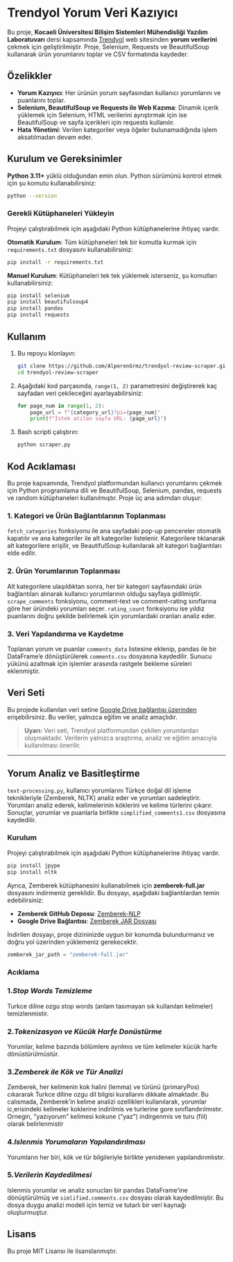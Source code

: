 # Trendyol Yorum Veri Kazıyıcı

Bu proje, **Kocaeli Üniversitesi Bilişim Sistemleri Mühendisliği Yazılım Laboratuvarı** dersi kapsamında [Trendyol](https://www.trendyol.com/) web sitesinden **yorum verilerini** çekmek için geliştirilmiştir. Proje, Selenium, Requests ve BeautifulSoup kullanarak ürün yorumlarını toplar ve CSV formatında kaydeder.

## Özelikkler

- **Yorum Kazıyıcı**: Her ürünün yorum sayfasından kullanıcı yorumlarını ve puanlarını toplar.
- **Selenium, BeautifulSoup ve Requests ile Web Kazıma**: Dinamik içerik yüklemek için Selenium, HTML verilerini ayrıştırmak için ise BeautifulSoup ve sayfa içerikleri için requests kullanılır.
- **Hata Yönetimi**: Verilen kategoriler veya öğeler bulunamadığında işlem aksatılmadan devam eder.

## Kurulum ve Gereksinimler

**Python 3.11+** yüklü olduğundan emin olun.
Python sürümünü kontrol etmek için şu komutu kullanabilirsiniz:

```bash
python --version
```

### Gerekli Kütüphaneleri Yükleyin

Projeyi çalıştırabilmek için aşağıdaki Python kütüphanelerine ihtiyaç vardır.

**Otomatik Kurulum**: Tüm kütüphaneleri tek bir komutla kurmak için `requirements.txt` dosyasını kullanabilirsiniz:

```bash
pip install -r requirements.txt
```

**Manuel Kurulum**: Kütüphaneleri tek tek yüklemek isterseniz, şu komutları kullanabilirsiniz:

```bash
pip install selenium
pip install beautifulsoup4
pip install pandas
pip install requests
```

## Kullanım

1. Bu repoyu klonlayın:

   ```bash
   git clone https://github.com/AlperenGrmz/trendyol-review-scraper.git
   cd trendyol-review-scraper
   ```

2. Aşağıdaki kod parçasında, `range(1, 2)` parametresini değiştirerek kaç sayfadan veri çekileceğini ayarlayabilirsiniz:

    ```python
    for page_num in range(1, 2):
        page_url = f"{category_url}?pi={page_num}"
        print(f"İstek atılan sayfa URL: {page_url}")
    ```

3. Bash scripti çalıştırın:

    ```bash
    python scraper.py
    ```

## Kod Acıklaması

Bu proje kapsamında, Trendyol platformundan kullanıcı yorumlarını çekmek için Python programlama dili ve BeautifulSoup, Selenium, pandas, requests ve random kütüphaneleri kullanılmıştır. Proje üç ana adımdan oluşur:

### 1. Kategori ve Ürün Bağlantılarının Toplanması

`fetch_categories` fonksiyonu ile ana sayfadaki pop-up pencereler otomatik kapatılır ve ana kategoriler ile alt kategoriler listelenir. Kategorilere tıklanarak alt kategorilere erişilir, ve BeautifulSoup kullanılarak alt kategori bağlantıları elde edilir.

### 2. Ürün Yorumlarının Toplanması

Alt kategorilere ulaşıldıktan sonra, her bir kategori sayfasındaki ürün bağlantıları alınarak kullanıcı yorumlarının olduğu sayfaya gidilmiştir. `scrape_comments` fonksiyonu, comment-text ve comment-rating sınıflarına göre her üründeki yorumları seçer. `rating_count` fonksiyonu ise yıldız puanlarını doğru şekilde belirlemek için yorumlardaki oranları analiz eder.

### 3. Veri Yapılandırma ve Kaydetme

Toplanan yorum ve puanlar `comments_data` listesine eklenip, pandas ile bir DataFrame’e dönüştürülerek `comments.csv` dosyasına kaydedilir. Sunucu yükünü azaltmak için işlemler arasında rastgele bekleme süreleri eklenmiştir.

## Veri Seti

Bu projede kullanılan veri setine [Google Drive bağlantısı üzerinden](https://drive.google.com/drive/folders/127UIPZt-PtSNaxbG2G67CC7SCr50NEa_) erişebilirsiniz. Bu veriler, yalnızca eğitim ve analiz amaçlıdır.

> **Uyarı:** Veri seti, Trendyol platformundan çekilen yorumlardan oluşmaktadır. Verilerin yalnızca araştırma, analiz ve eğitim amacıyla kullanılması önerilir.

---

## Yorum Analiz ve Basitleştirme

`text-processing.py`, kullanıcı yorumlarını Türkçe doğal dil işleme teknikleriyle (Zemberek, NLTK) analiz eder ve yorumları sadeleştirir. Yorumları analiz ederek, kelimelerinin köklerini ve kelime türlerini çıkarır. Sonuçlar, yorumlar ve puanlarla birlikte `simplified_comments1.csv` dosyasına kaydedilir.

### Kurulum

Projeyi çalıştırabilmek için aşağıdaki Python kütüphanelerine ihtiyaç vardır.

```bash
pip install jpype
pip install nltk
```

Ayrıca, Zemberek kütüphanesini kullanabilmek için **zemberek-full.jar** dosyasını indirmeniz gereklidir. Bu dosyayı, aşağıdaki bağlantılardan temin edebilirsiniz:

- **Zemberek GitHub Deposu**: [Zemberek-NLP](https://github.com/ahmetaa/zemberek-nlp)
- **Google Drive Bağlantısı**: [Zemberek JAR Dosyası](https://drive.google.com/drive/folders/your-folder-link-here)

İndirilen dosyayı, proje dizininizde uygun bir konumda bulundurmanız ve doğru yol üzerinden yüklemeniz gerekecektir.

```python
zemberek_jar_path = "zemberek-full.jar"
```

### Acıklama

### 1.*Stop Words Temizleme*

Turkce diline ozgu stop words (anlam tasımayan sık kullanılan kelimeler) temizlenmistir.

### 2.*Tokenizasyon ve Kücük Harfe Donüstürme*

Yorumlar, kelime bazında bölümlere ayrılmıs ve tüm kelimeler kücük harfe dönüstürülmüstür.

### 3.*Zemberek ile Kök ve Tür Analizi*

Zemberek, her kelimenin kok halini (lemma) ve türünü (primaryPos) cıkararak Turkce diline ozgu dil bilgisi kurallarını dikkate almaktadır. Bu calısmada, Zemberek’in kelime analizi ozellikleri kullanılarak, yorumlar ic¸erisindeki kelimeler koklerine indirilmis ve turlerine gore sınıflandırılmıstır. Ornegin, ”yazıyorum” kelimesi kokune (”yaz”) indirgenmis ve turu (fiil) olarak belirlenmistir

### 4.*Islenmis Yorumaların Yapılandırılması*

Yorumların her biri, kök ve tür bilgileriyle birlikte yenidenen yapılandırımlıstır.

### 5.*Verilerin Kaydedilmesi*

Islenmis yorumlar ve analiz sonucları bir pandas DataFrame'ine dönüştürülmüş ve `simlified.comments.csv` dosyası olarak kaydedilmiştir. Bu dosya duygu analizi modeli için temiz ve tutarlı bir veri kaynağı oluşturmuştur.

## Lisans

Bu proje MIT Lisansı ile lisanslanmıştır.

